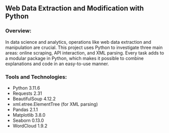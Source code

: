 ## Web Data Extraction and Modification with Python

### Overview:

  In data science and analytics, operations like web data extraction and manipulation are crucial. This project uses Python to investigate three main areas: online scraping, API interaction, and XML parsing. Every task adds to a modular package in Python, which makes it possible to combine explanations and code in an easy-to-use manner.
  
### Tools and Technologies:
- Python 3.11.6
- Requests 2.31
- BeautifulSoup 4.12.2
- xml.etree.ElementTree (for XML parsing)
- Pandas 2.1.1
- Matplotlib 3.8.0
- Seaborn 0.13.0
- WordCloud 1.9.2

